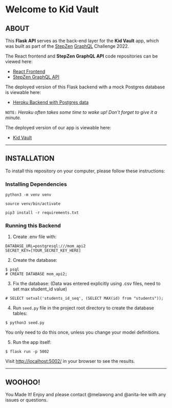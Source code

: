 # Welcome to Kid Vault

## ABOUT

This **Flask API** serves as the back-end layer for the **Kid Vault** app, which was built as part of the [StepZen](https://stepzen.com/) [GraphQL](https://graphql.org/) Challenge 2022.

The React frontend and **StepZen GraphQL API** code repositories can be viewed here:

- [React Frontend](https://github.com/melawong/mom-api-frontend)
- [StepZen GraphQL API](https://github.com/anita-lee/test_stepzen)

The deployed version of this Flask backend with a mock Postgres database is viewable here:

- [Heroku Backend with Postgres data](https://test-mom-api.herokuapp.com/)

`NOTE:` _Heroku often takes some time to wake up! Don't forget to give it a minute._

The deployed version of our app is viewable here:

- [Kid Vault](https://kidvault.surge.sh/)

---

## INSTALLATION

To install this repository on your computer, please follow these instructions:

### Installing Dependencies

```
python3 -m venv venv
```
```
source venv/bin/activate
```
```
pip3 install -r requirements.txt
```

### Running this Backend

1. Create .env file with:

```
DATABASE_URL=postgresql:///mom_api2
SECRET_KEY=[YOUR_SECRET_KEY_HERE]
```

2. Create the database:

```
$ psql
# CREATE DATABASE mom_api2;
```

3. Fix the database: (Data was entered explicitly using .csv files, need to set max student_id value)

```
# SELECT setval('students_id_seq', (SELECT MAX(id) from "students"));
```

4. Run `seed.py` file in the project root directory to create the database tables:

```
$ python3 seed.py
```

You only need to do this once, unless you change your model definitions.

5. Run the app itself:

```
$ flask run -p 5002
```

Visit [http://localhost:5002/](http://localhost:5002/) in your browser to see the results.

---

## WOOHOO!

You Made It! Enjoy and please contact @melawong and @anita-lee with any issues or questions.
